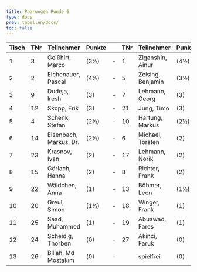 ```yaml
---
title: Paarungen Runde 6
type: docs
prev: tabellen/docs/
toc: false
---
```


| Tisch | TNr | Teilnehmer             | Punkte |     | TNr | Teilnehmer        | Punkte | Ergebnis |
| ----- | --- | ---------------------- | ------ | --- | --- | ----------------- | ------ | -------- |
| 1     | 3   | Geißhirt, Marco        | (3½)   | -   | 1   | Ziganshin, Ainur  | (4½)   | ½ - ½    |
| 2     | 2   | Eichenauer, Pascal     | (4½)   | -   | 5   | Zeising, Benjamin | (3½)   | ½ - ½    |
| 3     | 9   | Dudeja, Iresh          | (3)    | -   | 7   | Lehmann, Georg    | (3)    | 1 - 0    |
| 4     | 12  | Skopp, Erik            | (3)    | -   | 21  | Jung, Timo        | (3)    | ½ - ½    |
| 5     | 4   | Schenk, Stefan         | (2½)   | -   | 10  | Hartung, Markus   | (2½)   | 1 - 0    |
| 6     | 14  | Eisenbach, Markus, Dr. | (2½)   | -   | 6   | Michael, Torsten  | (2)    | 1 - 0    |
| 7     | 23  | Krasnov, Ivan          | (2)    | -   | 17  | Lehmann, Norik    | (2)    | - - +    |
| 8     | 15  | Görlach, Hanna         | (2)    | -   | 8   | Richter, Frank    | (2)    | 1 - 0    |
| 9     | 22  | Wäldchen, Anna         | (1)    | -   | 13  | Böhmer, Leon      | (1½)   | + - -    |
| 10    | 20  | Greul, Simon           | (1½)   | -   | 18  | Winger, Frank     | (1)    | - - +    |
| 11    | 25  | Saad, Muhammed         | (1)    | -   | 19  | Abuawad, Fares    | (1)    | 1 - 0    |
| 12    | 24  | Scheidig, Thorben      | (0)    | -   | 27  | Akinci, Faruk     | (0)    | + - -    |
| 13    | 26  | Billah, Md Mostakim    | (0)    | -   |     | spielfrei         | (0)    | + - -    |